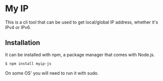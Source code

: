 # My IP

This is a cli tool that can be used to get local/global IP address, whether it's IPv4 or IPv6.

## Installation

It can be installed with npm, a package manager that comes with Node.js.

```bash
$ npm install myip-js
```

On some OS' you will need to run it with sudo.